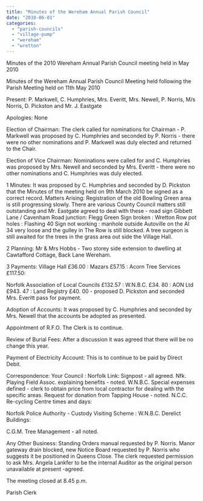 ```yaml
---
title: "Minutes of the Wereham Annual Parish Council"
date: "2010-06-01"
categories: 
  - "parish-councils"
  - "village-pump"
  - "wereham"
  - "wretton"
---
```


Minutes of the 2010 Wereham Annual Parish Council meeting held in May 2010

Minutes of the Wereham Annual Parish Council Meeting held following the Parish Meeting held on 11th May 2010

Present: P. Markwell, C. Humphries, Mrs. Everitt, Mrs. Newell, P. Norris, M/s Norris, D. Pickston and Mr. J. Eastgate

Apologies: None

Election of Chairman: The clerk called for nominations for Chairman - P. Markwell was proposed by C. Humphries and seconded by P. Norris - there were no other nominations and P. Markwell was duly elected and returned to the Chair.

Election of Vice Chairman: Nominations were called for and C. Humphries was proposed by Mrs. Newell and seconded by Mrs. Everitt - there were no other nominations and C. Humphries was duly elected.

1 Minutes: It was proposed by C. Humphries and seconded by D. Pickston that the Minutes of the meeting held on 9th March 2010 be signed as a correct record. Matters Arising: Registration of the old Bowling Green area is still progressing slowly. There are various County Council matters still outstanding and Mr. Eastgate agreed to deal with these - road sign Gibbett Lane / Cavenham Road junction: Flegg Green Sign broken : Wretton Row pot holes : Flashing 40 Sign not working : manhole outside Autoville on the Al 34 very loose and the gulley in The Row is still blocked. A tree surgeon is still awaited for the trees in the grass area out side the Village Hall.

2 Planning: Mr & Mrs Hobbs - Two storey side extension to dwelling at Cawtafford Cottage, Back Lane Wereham.

3 Payments: Village Hall £36.00 : Mazars £57.15 : Acorn Tree Services £117.50:

Norfolk Association of Local Councils £132.57 : W.N.B.C. £34. 80 : AON Ltd £943. 47 : Land Registry £40. 00 - proposed D. Pickston and seconded Mrs. Everitt pass for payment.

Adoption of Accounts: It was proposed by C. Humphries and seconded by Mrs. Newell that the accounts be adopted as presented.

Appointment of R.F.O. The Clerk is to continue.

Review of Burial Fees: After a discussion it was agreed that there will be no change this year.

Payment of Electricity Account: This is to continue to be paid by Direct Debit.

Correspondence: Your Council : Norfolk Link: Signpost - all agreed. Nfk. Playing Field Assoc. explaining benefits - noted. W.N.B.C. Special expenses defined - clerk to obtain price from local contractor for dealing with the specific areas. Request for donation from Tapping House - noted. N.C.C. Re-cycling Centre times and days:

Norfolk Police Authority - Custody Visiting Scheme : W.N.B.C. Derelict Buildings:

C.G.M. Tree Management - all noted.

Any Other Business: Standing Orders manual requested by P. Norris. Manor gateway drain blocked, new Notice Board requested by P. Norris who suggests it be positioned in Queens Close. The clerk requested permission to ask Mrs. Angela Lankfer to be the internal Auditor as the original person unavailable at present -agreed.

The meeting closed at 8.45 p.m.

Parish Clerk
